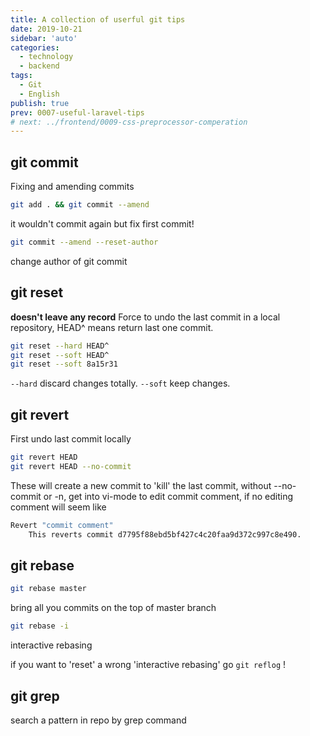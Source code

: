 ```yaml
---
title: A collection of userful git tips
date: 2019-10-21
sidebar: 'auto'
categories:
  - technology
  - backend
tags:
  - Git
  - English
publish: true
prev: 0007-useful-laravel-tips
# next: ../frontend/0009-css-preprocessor-comperation
---
```


## git commit

Fixing and amending commits

```bash
git add . && git commit --amend
```
it wouldn't commit again but fix first commit!


```bash
git commit --amend --reset-author
```
change author of git commit


## git reset

__doesn't leave any record__
Force to undo the last commit in a local repository, HEAD^ means return last one commit.
```bash
git reset --hard HEAD^
git reset --soft HEAD^
git reset --soft 8a15r31
```

`--hard` discard changes totally.
`--soft` keep changes.

## git revert

First undo last commit locally

```bash
git revert HEAD
git revert HEAD --no-commit
```

These will create a new commit to 'kill' the last commit, without --no-commit or -n, get into vi-mode to edit commit comment, if no editing comment will seem like

```bash
Revert "commit comment"
    This reverts commit d7795f88ebd5bf427c4c20faa9d372c997c8e490.
```

## git rebase

```bash
git rebase master
```
bring all you commits on the top of master branch

```bash
git rebase -i
```
interactive rebasing

if you want to 'reset' a wrong 'interactive rebasing' go
`git reflog` !

## git grep
search a pattern in repo by grep command

